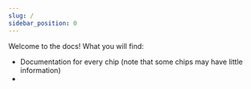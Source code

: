 ```yaml
---
slug: /
sidebar_position: 0
---
```


Welcome to the docs!
What you will find:
- Documentation for every chip (note that some chips may have little information)
- 